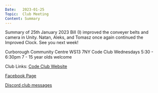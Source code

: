 ```yaml
---
Date:   2023-01-25
Topic:  Club Meeting
Content: Summary
---
```

Summary of 25th January 2023
Bill (I) improved the conveyer belts and camera in Unity.
Natan, Aleks, and Tomasz once again continued the Improved Clock.
See you next week!

Curborough Community Centre
WS13 7NY
Code Club
Wednesdays 5:30 - 6:30pm
7 - 15 year olds welcome

Club Links:
[Code Club Website](https://lichfield-code-club.github.io/)

[Facebook Page](https://www.facebook.com/LichfieldCoders)

[Discord club messages](https://discord.gg/szz6xGK)
